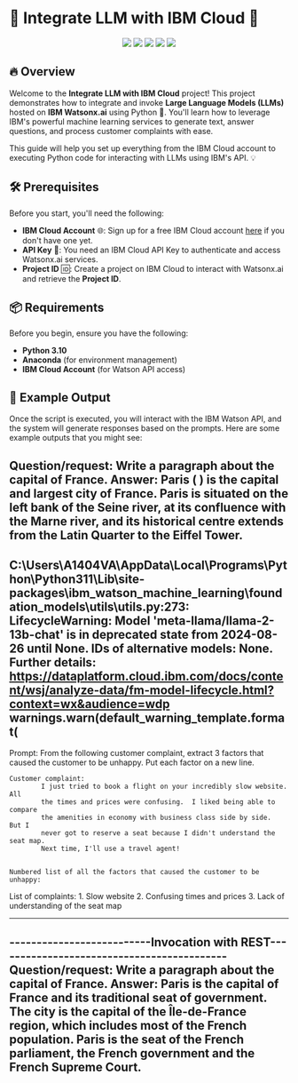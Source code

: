 # 🌟 Integrate LLM with IBM Cloud 🚀
<p align="center">
  <img src="https://img.shields.io/badge/Python-3670A0?style=for-the-badge&logo=python&logoColor=ffdd54">
  <img src="https://img.shields.io/badge/Anaconda-3670A0?style=for-the-badge&logo=anaconda&logoColor=white">
  <img src="https://img.shields.io/badge/IBM%20Cloud-005C8E?style=for-the-badge&logo=ibmcloud&logoColor=white">
  <img src="https://img.shields.io/badge/Streamlit-FF4B5C?style=for-the-badge&logo=streamlit&logoColor=white">
  <img src="https://img.shields.io/badge/License-MIT-yellowgreen?style=for-the-badge&logo=opensource&logoColor=white">
</p>

## 🔥 Overview

Welcome to the **Integrate LLM with IBM Cloud** project! This project demonstrates how to integrate and invoke **Large Language Models (LLMs)** hosted on **IBM Watsonx.ai** using Python 🐍. You'll learn how to leverage IBM's powerful machine learning services to generate text, answer questions, and process customer complaints with ease.


This guide will help you set up everything from the IBM Cloud account to executing Python code for interacting with LLMs using IBM's API. 💡

## 🛠 Prerequisites

Before you start, you'll need the following:

- **IBM Cloud Account** 🌐: Sign up for a free IBM Cloud account [here](https://cloud.ibm.com) if you don't have one yet.
- **API Key** 🔑: You need an IBM Cloud API Key to authenticate and access Watsonx.ai services.
- **Project ID** 🆔: Create a project on IBM Cloud to interact with Watsonx.ai and retrieve the **Project ID**.

## 📦 Requirements

Before you begin, ensure you have the following:

- **Python 3.10**
- **Anaconda** (for environment management)
- **IBM Cloud Account** (for Watson API access)
  

## 📝 Example Output

Once the script is executed, you will interact with the IBM Watson API, and the system will generate responses based on the prompts. Here are some example outputs that you might see:


Question/request: Write a paragraph about the capital of France.
Answer: Paris ( ) is the capital and largest city of France. Paris is situated on the left bank of the Seine river, at its confluence with the Marne river, and its historical centre extends from the Latin Quarter to the Eiffel Tower.
---------------------------------------------------------------------------
C:\Users\A1404VA\AppData\Local\Programs\Python\Python311\Lib\site-packages\ibm_watson_machine_learning\foundation_models\utils\utils.py:273: LifecycleWarning: Model 'meta-llama/llama-2-13b-chat' is in deprecated state from 2024-08-26 until None. IDs of alternative models: None. Further details: https://dataplatform.cloud.ibm.com/docs/content/wsj/analyze-data/fm-model-lifecycle.html?context=wx&audience=wdp
  warnings.warn(default_warning_template.format(
---------------------------------------------------------------------------
Prompt:
    From the following customer complaint, extract 3 factors that caused the customer to be unhappy.
    Put each factor on a new line.

    Customer complaint:
            I just tried to book a flight on your incredibly slow website.  All
            the times and prices were confusing.  I liked being able to compare
            the amenities in economy with business class side by side.  But I
            never got to reserve a seat because I didn't understand the seat map.
            Next time, I'll use a travel agent!


    Numbered list of all the factors that caused the customer to be unhappy:


List of complaints: 1. Slow website
    2. Confusing times and prices
    3. Lack of understanding of the seat map










































































---------------------------------------------------------------------------
--------------------------Invocation with REST-------------------------------------------
Question/request: Write a paragraph about the capital of France.
Answer: Paris is the capital of France and its traditional seat of government. The city is the capital of the Île-de-France region, which includes most of the French population. Paris is the seat of the French parliament, the French government and the French Supreme Court.
---------------------------------------------------------------------------